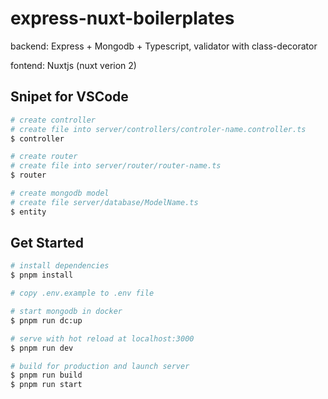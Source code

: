 # express-nuxt-boilerplates

backend: Express + Mongodb + Typescript, validator with class-decorator

fontend: Nuxtjs (nuxt verion 2)

## Snipet for VSCode
```bash
# create controller
# create file into server/controllers/controler-name.controller.ts
$ controller

# create router
# create file into server/router/router-name.ts
$ router

# create mongodb model
# create file server/database/ModelName.ts
$ entity
```

## Get Started

```bash
# install dependencies
$ pnpm install

# copy .env.example to .env file

# start mongodb in docker
$ pnpm run dc:up

# serve with hot reload at localhost:3000
$ pnpm run dev

# build for production and launch server
$ pnpm run build
$ pnpm run start
```
